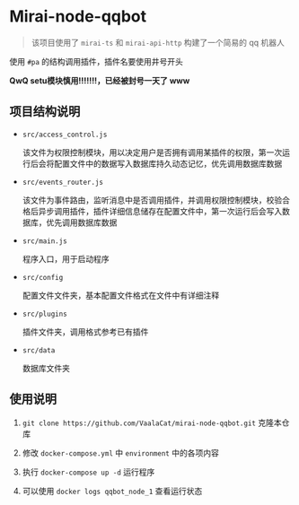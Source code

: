 # Mirai-node-qqbot

> 该项目使用了 `mirai-ts` 和 `mirai-api-http` 构建了一个简易的 qq 机器人

使用 `#pa` 的结构调用插件，插件名要使用井号开头

**QwQ setu模块慎用!!!!!!!，已经被封号一天了 www**

## 项目结构说明

- `src/access_control.js`

    该文件为权限控制模块，用以决定用户是否拥有调用某插件的权限，第一次运行后会将配置文件中的数据写入数据库持久动态记忆，优先调用数据库数据

- `src/events_router.js`

    该文件为事件路由，监听消息中是否调用插件，并调用权限控制模块，校验合格后异步调用插件，插件详细信息储存在配置文件中，第一次运行后会写入数据库，优先调用数据库数据

- `src/main.js`

    程序入口，用于启动程序

- `src/config`

    配置文件文件夹，基本配置文件格式在文件中有详细注释

- `src/plugins`

    插件文件夹，调用格式参考已有插件

- `src/data`

    数据库文件夹

## 使用说明

1. `git clone https://github.com/VaalaCat/mirai-node-qqbot.git` 克隆本仓库

2. 修改 `docker-compose.yml` 中 `environment` 中的各项内容

3. 执行 `docker-compose up -d` 运行程序

4. 可以使用 `docker logs qqbot_node_1` 查看运行状态